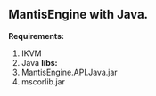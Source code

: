 ## MantisEngine with Java.

**Requirements:**
1. IKVM
2. Java
**libs:**
3. MantisEngine.API.Java.jar
4. mscorlib.jar
